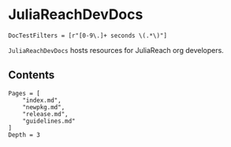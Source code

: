 # JuliaReachDevDocs

```@meta
DocTestFilters = [r"[0-9\.]+ seconds \(.*\)"]
```

`JuliaReachDevDocs` hosts resources for JuliaReach org developers.

## Contents

```@contents
Pages = [
    "index.md",
    "newpkg.md",
    "release.md",
    "guidelines.md"
]
Depth = 3
```
